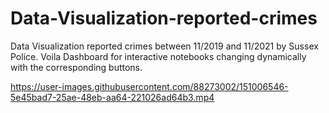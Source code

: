 # Data-Visualization-reported-crimes
Data Visualization reported crimes between 11/2019 and 11/2021 by Sussex Police.
Voila Dashboard for interactive notebooks changing dynamically with the corresponding buttons.






https://user-images.githubusercontent.com/88273002/151006546-5e45bad7-25ae-48eb-aa64-221026ad64b3.mp4

